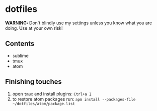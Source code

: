 # dotfiles

**WARNING:** Don't blindly use my settings unless you know what you are doing. Use at your own risk!

## Contents

- sublime
- tmux
- atom

## Finishing touches

1. open `tmux` and install plugins: `Ctrl+a I`
2. to restore atom packages run: `apm install --packages-file ~/dotfiles/atom/package.list`
